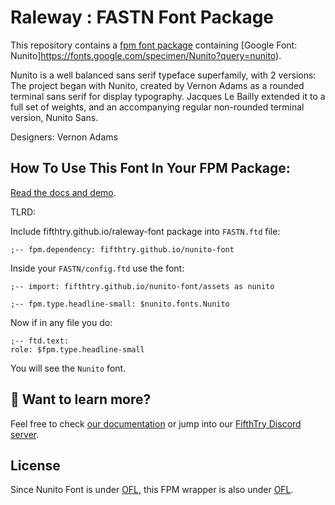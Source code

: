 # Raleway : FASTN Font Package

This repository contains a [fpm font package](https://fpm.dev/featured/fonts/) containing [Google Font: 
Nunito]https://fonts.google.com/specimen/Nunito?query=nunito).

Nunito is a well balanced sans serif typeface superfamily, with 2 versions: The project began with Nunito, created by Vernon Adams as a rounded terminal sans serif for display typography. Jacques Le Bailly extended it to a full set of weights, and an accompanying regular non-rounded terminal version, Nunito Sans.



Designers: Vernon Adams

## How To Use This Font In Your FPM Package:

[Read the docs and demo](https://fifthtry.github.io/nunito-font).

TLRD:

Include fifthtry.github.io/raleway-font package into `FASTN.ftd` file:

```ftd
;-- fpm.dependency: fifthtry.github.io/nunito-font
```

Inside your `FASTN/config.ftd` use the font:

```ftd
;-- import: fifthtry.github.io/nunito-font/assets as nunito

;-- fpm.type.headline-small: $nunito.fonts.Nunito
```

Now if in any file you do:

```ftd
;-- ftd.text:
role: $fpm.type.headline-small
```

You will see the `Nunito` font.

## 👀 Want to learn more?

Feel free to check [our documentation](https://fpm.dev/) or jump into our [FifthTry Discord 
server](https://discord.gg/bucrdvptYd).

## License

Since Nunito  Font is under [OFL](https://fonts.google.com/specimen/Nunito/about?query=nunito), this FPM wrapper is also
under [OFL](LICENSE).



